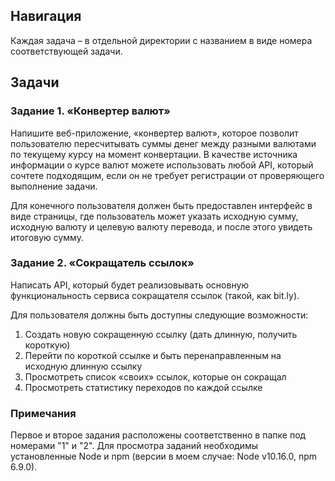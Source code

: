 ## Навигация 

Каждая задача – в отдельной директории с названием в виде номера соответствующей задачи.

## Задачи

### Задание 1. «Конвертер валют»

Напишите веб-приложение, «конвертер валют», которое позволит пользователю
пересчитывать суммы денег между разными валютами по текущему курсу
на момент конвертации. В качестве источника информации о курсе валют
можете использовать любой API, который сочтете подходящим, если он не требует
регистрации от проверяющего выполнение задачи.

Для конечного пользователя должен быть предоставлен интерфейс в виде страницы,
где пользователь может указать исходную сумму, исходную валюту и целевую
валюту перевода, и после этого увидеть итоговую сумму.

### Задание 2. «Сокращатель ссылок»

Написать API, который будет реализовывать
основную функциональность сервиса сокращателя ссылок (такой,
как bit.ly).

Для пользователя должны быть доступны следующие возможности:

1. Создать новую сокращенную ссылку (дать длинную, получить короткую)
2. Перейти по короткой ссылке и быть перенаправленным на исходную длинную ссылку
3. Просмотреть список «своих» ссылок, которые он сокращал
4. Просмотреть статистику переходов по каждой ссылке

### Примечания

Первое и второе задания расположены соответственно в папке под номерами "1" и "2".
Для просмотра заданий необходимы установленные Node и npm (версии в моем случае: Node v10.16.0, npm 6.9.0).

